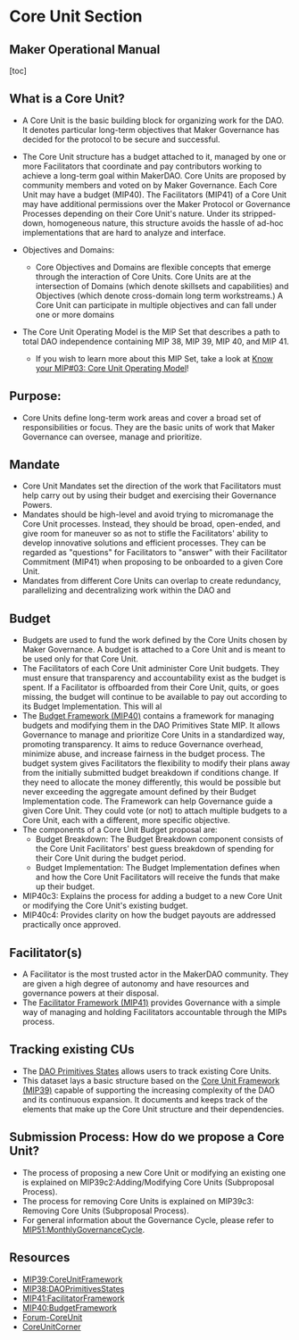 # Core Unit Section
## Maker Operational Manual

[toc]

## What is a Core Unit?

- A Core Unit is the basic building block for organizing work for the DAO. It denotes particular long-term objectives that Maker Governance has decided for the protocol to be secure and successful.
- The Core Unit structure has a budget attached to it, managed by one or more Facilitators that coordinate and pay contributors working to achieve a long-term goal within MakerDAO. Core Units are proposed by community members and voted on by Maker Governance. Each Core Unit may have a budget (MIP40). The Facilitators (MIP41) of a Core Unit may have additional permissions over the Maker Protocol or Governance Processes depending on their Core Unit's nature. Under its stripped-down, homogeneous nature, this structure avoids the hassle of ad-hoc implementations that are hard to analyze and interface.
- Objectives and Domains:
	- Core Objectives and Domains are flexible concepts that emerge through the interaction of Core Units. Core Units are at the intersection of Domains (which denote skillsets and capabilities) and Objectives (which denote cross-domain long term workstreams.) A Core Unit can participate in multiple objectives and can fall under one or more domains

- The Core Unit Operating Model is the MIP Set that describes a path to total DAO independence containing MIP 38, MIP 39, MIP 40, and MIP 41.
	- If you wish to learn more about this MIP Set, take a look at [Know your MIP#03: Core Unit Operating Model](https://youtu.be/iOu_x8OelEQ)!


## Purpose:

- Core Units define long-term work areas and cover a broad set of responsibilities or focus. They are the basic units of work that Maker Governance can oversee, manage and prioritize.


## Mandate

- Core Unit Mandates set the direction of the work that Facilitators must help carry out by using their budget and exercising their Governance Powers.
- Mandates should be high-level and avoid trying to micromanage the Core Unit processes. Instead, they should be broad, open-ended, and give room for maneuver so as not to stifle the Facilitators' ability to develop innovative solutions and efficient processes. They can be regarded as "questions" for Facilitators to "answer" with their Facilitator Commitment (MIP41) when proposing to be onboarded to a given Core Unit.
- Mandates from different Core Units can overlap to create redundancy, parallelizing and decentralizing work within the DAO and

## Budget

- Budgets are used to fund the work defined by the Core Units chosen by Maker Governance. A budget is attached to a Core Unit and is meant to be used only for that Core Unit.
- The Facilitators of each Core Unit administer Core Unit budgets. They must ensure that transparency and accountability exist as the budget is spent. If a Facilitator is offboarded from their Core Unit, quits, or goes missing, the budget will continue to be available to pay out according to its Budget Implementation. This will al
- The [Budget Framework (MIP40)](https://mips.makerdao.com/mips/details/MIP40) contains a framework for managing budgets and modifying them in the DAO Primitives State MIP. It allows Governance to manage and prioritize Core Units in a standardized way, promoting transparency. It aims to reduce Governance overhead, minimize abuse, and increase fairness in the budget process. The budget system gives Facilitators the flexibility to modify their plans away from the initially submitted budget breakdown if conditions change. If they need to allocate the money differently, this would be possible but never exceeding the aggregate amount defined by their Budget Implementation code. The Framework can help Governance guide a given Core Unit. They could vote (or not) to attach multiple budgets to a Core Unit, each with a different, more specific objective.
- The components of a Core Unit Budget proposal are:
	- Budget Breakdown: The Budget Breakdown component consists of the Core Unit Facilitators' best guess breakdown of spending for their Core Unit during the budget period.
	- Budget Implementation: The Budget Implementation defines when and how the Core Unit Facilitators will receive the funds that make up their budget.
- MIP40c3: Explains the process for adding a budget to a new Core Unit or modifying the Core Unit's existing budget.
- MIP40c4: Provides clarity on how the budget payouts are addressed practically once approved.

## Facilitator(s)

- A Facilitator is the most trusted actor in the MakerDAO community. They are given a high degree of autonomy and have resources and governance powers at their disposal.
- The [Facilitator Framework (MIP41)](https://mips.makerdao.com/mips/details/MIP41) provides Governance with a simple way of managing and holding Facilitators accountable through the MIPs process.


## Tracking existing CUs

- The [DAO Primitives States](https://mips.makerdao.com/mips/details/MIP38) allows users to track existing Core Units.
- This dataset lays a basic structure based on the [Core Unit Framework (MIP39)](https://mips.makerdao.com/mips/details/MIP39) capable of supporting the increasing complexity of the DAO and its continuous expansion. It documents and keeps track of the elements that make up the Core Unit structure and their dependencies.


## Submission Process: How do we propose a Core Unit?

- The process of proposing a new Core Unit or modifying an existing one is explained on MIP39c2:Adding/Modifying Core Units (Subproposal Process).
- The process for removing Core Units is explained on MIP39c3: Removing Core Units (Subproposal Process).
- For general information about the Governance Cycle, please refer to [MIP51:MonthlyGovernanceCycle](https://mips.makerdao.com/mips/details/MIP51).

## Resources

- [MIP39:CoreUnitFramework](https://mips.makerdao.com/mips/details/MIP39)
- [MIP38:DAOPrimitivesStates](https://mips.makerdao.com/mips/details/MIP38)
- [MIP41:FacilitatorFramework](https://mips.makerdao.com/mips/details/MIP41)
- [MIP40:BudgetFramework](https://mips.makerdao.com/mips/details/MIP40)
- [Forum-CoreUnit](https://forum.makerdao.com/search?q=Core%20Unit)
- [CoreUnitCorner](https://www.notion.so/Core-Unit-Corner-f79281d7617b4a61b958c30d3ea768af)
